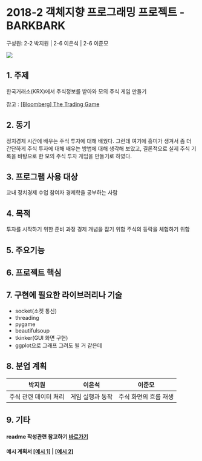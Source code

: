 # 2018-2 객체지향 프로그래밍 프로젝트 - **BARKBARK**
구성원: 2-2 박지원 | 2-6 이은석 | 2-6 이준모

![](https://github.com/noknok200/2018-OOP-Python-BARKBARK/blob/master/euclid_japanese.png?raw=true)

## 1. 주제
한국거래소(KRX)에서 주식정보를 받아와 모의 주식 게임 만들기

참고 : [[Bloomberg] The Trading Game](https://www.bloomberg.com/features/2015-stock-chart-trading-game/)

## 2. 동기
정치경제 시간에 배우는 주식 투자에 대해 배웠다. 그런데 여기에 흥미가 생겨서 좀 더 간단하게 주식 투자에 대해 배우는 방법에 대해 생각해 보았고,
결론적으로 실제 주식 기록을 바탕으로 한 모의 주식 투자 게임을 만들기로 하였다.

## 3. 프로그램 사용 대상
교내 정치경제 수업 참여자
경제학을 공부하는 사람

## 4. 목적
투자를 시작하기 위한 준비 과정
경제 개념을 잡기 위함
주식의 등락을 체험하기 위함

## 5. 주요기능


## 6. 프로젝트 핵심

## 7. 구현에 필요한 라이브러리나 기술
* socket(소켓 통신)
* threading
* pygame
* beautifulsoup
* tkinker(GUI 화면 구현)
* ggplot으로 그래프 그려도 될 거 같은데

## 8. **분업 계획**

| 박지원 | 이은석 | 이준모 |
| ------ | ------ | ------ |
| 주식 관련 데이터 처리 |  게임 실행과 동작  | 주식 화면의 흐름 재생|



## 9. 기타


#### readme 작성관련 참고하기 [바로가기](https://heropy.blog/2017/09/30/markdown/)

#### 예시 계획서 [[예시 1]](https://docs.google.com/document/d/1hcuGhTtmiTUxuBtr3O6ffrSMahKNhEj33woE02V-84U/edit?usp=sharing) | [[예시 2]](https://docs.google.com/document/d/1FmxTZvmrroOW4uZ34Xfyyk9ejrQNx6gtsB6k7zOvHYE/edit?usp=sharing)
